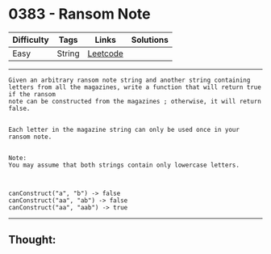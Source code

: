 # 0383 - Ransom Note

Difficulty  | Tags | Links | Solutions
----------- | ---- | ----- | -----
Easy | String | [Leetcode](https://leetcode.com/problems/ransom-note/description/) |


-----------

```
Given an arbitrary ransom note string and another string containing letters from all the magazines, write a function that will return true if the ransom 
note can be constructed from the magazines ; otherwise, it will return false. 


Each letter in the magazine string can only be used once in your ransom note.


Note:
You may assume that both strings contain only lowercase letters.



canConstruct("a", "b") -> false
canConstruct("aa", "ab") -> false
canConstruct("aa", "aab") -> true
```

-----------

## Thought:
